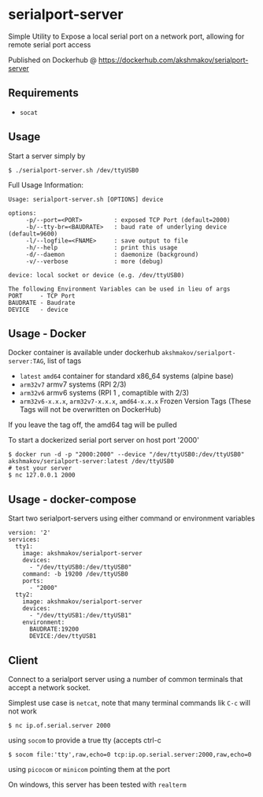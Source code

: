 # serialport-server

Simple Utility to Expose a local serial port on a network port, allowing for remote serial port access

Published on Dockerhub @ https://dockerhub.com/akshmakov/serialport-server



## Requirements

 - `socat`


## Usage

Start a server simply by

```
$ ./serialport-server.sh /dev/ttyUSB0
```

Full Usage Information:

```
Usage: serialport-server.sh [OPTIONS] device

options:
     -p/--port=<PORT>         : exposed TCP Port (default=2000)
     -b/--tty-br=<BAUDRATE>   : baud rate of underlying device (default=9600)
     -l/--logfile=<FNAME>     : save output to file
     -h/--help                : print this usage
     -d/--daemon              : daemonize (background)
     -v/--verbose             : more (debug)

device: local socket or device (e.g. /dev/ttyUSB0)

The following Environment Variables can be used in lieu of args
PORT     - TCP Port
BAUDRATE - Baudrate
DEVICE   - device

```

## Usage - Docker

Docker container is available under dockerhub `akshmakov/serialport-server:TAG`, list of tags

- `latest` `amd64`  container for standard x86_64 systems (alpine base)
- `arm32v7` armv7 systems (RPI 2/3)
- `arm32v6` armv6 systems (RPI 1 , comaptible with 2/3)
- `arm32v6-x.x.x`, `arm32v7-x.x.x`, `amd64-x.x.x` Frozen Version Tags (These Tags will not be overwritten on DockerHub)

If you leave the tag off, the amd64 tag will be pulled 

To start a dockerized serial port server on host port '2000'

```
$ docker run -d -p "2000:2000" --device "/dev/ttyUSB0:/dev/ttyUSB0" akshmakov/serialport-server:latest /dev/ttyUSB0
# test your server
$ nc 127.0.0.1 2000
```

## Usage - docker-compose

Start two serialport-servers using either command or environment variables

```
version: '2'
services:
  tty1:
    image: akshmakov/serialport-server
    devices:
      - "/dev/ttyUSB0:/dev/ttyUSB0"
    command: -b 19200 /dev/ttyUSB0
    ports:
      - "2000"
  tty2:
    image: akshmakov/serialport-server
    devices:
      - "/dev/ttyUSB1:/dev/ttyUSB1"
    environment:
      BAUDRATE:19200
      DEVICE:/dev/ttyUSB1
```

## Client

Connect to a serialport server using a number of common terminals that accept a network socket.

Simplest use case is `netcat`, note that many terminal commands lik `C-c` will not work 

```
$ nc ip.of.serial.server 2000

```

using `socom` to provide a true tty (accepts ctrl-c

```
$ socom file:'tty',raw,echo=0 tcp:ip.op.serial.server:2000,raw,echo=0
```


using `picocom` or `minicom` pointing them at the port


On windows, this server has been tested with `realterm`
